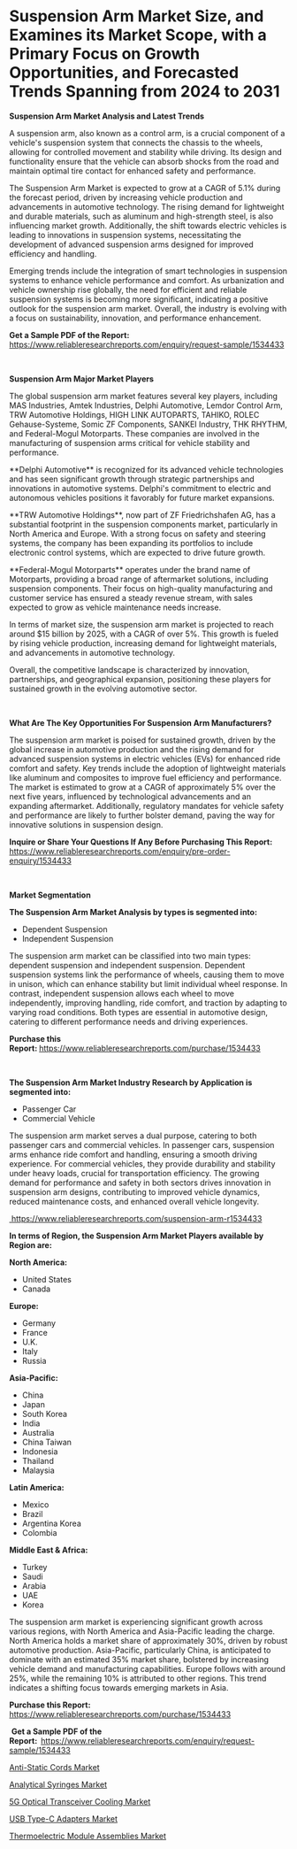 <p><h1>Suspension Arm Market Size, and Examines its Market Scope, with a Primary Focus on Growth Opportunities, and Forecasted Trends Spanning from 2024 to 2031</h1></p><p><strong>Suspension Arm Market Analysis and Latest Trends</strong></p>
<p><p>A suspension arm, also known as a control arm, is a crucial component of a vehicle's suspension system that connects the chassis to the wheels, allowing for controlled movement and stability while driving. Its design and functionality ensure that the vehicle can absorb shocks from the road and maintain optimal tire contact for enhanced safety and performance.</p><p>The Suspension Arm Market is expected to grow at a CAGR of 5.1% during the forecast period, driven by increasing vehicle production and advancements in automotive technology. The rising demand for lightweight and durable materials, such as aluminum and high-strength steel, is also influencing market growth. Additionally, the shift towards electric vehicles is leading to innovations in suspension systems, necessitating the development of advanced suspension arms designed for improved efficiency and handling.</p><p>Emerging trends include the integration of smart technologies in suspension systems to enhance vehicle performance and comfort. As urbanization and vehicle ownership rise globally, the need for efficient and reliable suspension systems is becoming more significant, indicating a positive outlook for the suspension arm market. Overall, the industry is evolving with a focus on sustainability, innovation, and performance enhancement.</p></p>
<p><strong>Get a Sample PDF of the Report:&nbsp;</strong> <a href="https://www.reliableresearchreports.com/enquiry/request-sample/1534433?utm_campaign=1611&utm_medium=2&utm_source=Github&utm_content=ia&utm_term=02112024&utm_id=suspension-arm">https://www.reliableresearchreports.com/enquiry/request-sample/1534433</a></p>
<p>&nbsp;</p>
<p><strong>Suspension Arm Major Market Players</strong></p>
<p><p>The global suspension arm market features several key players, including MAS Industries, Amtek Industries, Delphi Automotive, Lemdor Control Arm, TRW Automotive Holdings, HIGH LINK AUTOPARTS, TAHIKO, ROLEC Gehause-Systeme, Somic ZF Components, SANKEI Industry, THK RHYTHM, and Federal-Mogul Motorparts. These companies are involved in the manufacturing of suspension arms critical for vehicle stability and performance.</p><p>**Delphi Automotive** is recognized for its advanced vehicle technologies and has seen significant growth through strategic partnerships and innovations in automotive systems. Delphi's commitment to electric and autonomous vehicles positions it favorably for future market expansions.</p><p>**TRW Automotive Holdings**, now part of ZF Friedrichshafen AG, has a substantial footprint in the suspension components market, particularly in North America and Europe. With a strong focus on safety and steering systems, the company has been expanding its portfolios to include electronic control systems, which are expected to drive future growth.</p><p>**Federal-Mogul Motorparts** operates under the brand name of Motorparts, providing a broad range of aftermarket solutions, including suspension components. Their focus on high-quality manufacturing and customer service has ensured a steady revenue stream, with sales expected to grow as vehicle maintenance needs increase.</p><p>In terms of market size, the suspension arm market is projected to reach around $15 billion by 2025, with a CAGR of over 5%. This growth is fueled by rising vehicle production, increasing demand for lightweight materials, and advancements in automotive technology.</p><p>Overall, the competitive landscape is characterized by innovation, partnerships, and geographical expansion, positioning these players for sustained growth in the evolving automotive sector.</p></p>
<p>&nbsp;</p>
<p><strong>What Are The Key Opportunities For Suspension Arm Manufacturers?</strong></p>
<p><p>The suspension arm market is poised for sustained growth, driven by the global increase in automotive production and the rising demand for advanced suspension systems in electric vehicles (EVs) for enhanced ride comfort and safety. Key trends include the adoption of lightweight materials like aluminum and composites to improve fuel efficiency and performance. The market is estimated to grow at a CAGR of approximately 5% over the next five years, influenced by technological advancements and an expanding aftermarket. Additionally, regulatory mandates for vehicle safety and performance are likely to further bolster demand, paving the way for innovative solutions in suspension design.</p></p>
<p><strong>Inquire or Share Your Questions If Any Before Purchasing This Report:</strong> <a href="https://www.reliableresearchreports.com/enquiry/pre-order-enquiry/1534433?utm_campaign=1611&utm_medium=2&utm_source=Github&utm_content=ia&utm_term=02112024&utm_id=suspension-arm">https://www.reliableresearchreports.com/enquiry/pre-order-enquiry/1534433</a></p>
<p>&nbsp;</p>
<p><strong>Market Segmentation</strong></p>
<p><strong>The Suspension Arm Market Analysis by types is segmented into:</strong></p>
<p><ul><li>Dependent Suspension</li><li>Independent Suspension</li></ul></p>
<p><p>The suspension arm market can be classified into two main types: dependent suspension and independent suspension. Dependent suspension systems link the performance of wheels, causing them to move in unison, which can enhance stability but limit individual wheel response. In contrast, independent suspension allows each wheel to move independently, improving handling, ride comfort, and traction by adapting to varying road conditions. Both types are essential in automotive design, catering to different performance needs and driving experiences.</p></p>
<p><strong>Purchase this Report:&nbsp;</strong><a href="https://www.reliableresearchreports.com/purchase/1534433?utm_campaign=1611&utm_medium=2&utm_source=Github&utm_content=ia&utm_term=02112024&utm_id=suspension-arm">https://www.reliableresearchreports.com/purchase/1534433</a></p>
<p>&nbsp;</p>
<p><strong>The Suspension Arm Market Industry Research by Application is segmented into:</strong></p>
<p><ul><li>Passenger Car</li><li>Commercial Vehicle</li></ul></p>
<p><p>The suspension arm market serves a dual purpose, catering to both passenger cars and commercial vehicles. In passenger cars, suspension arms enhance ride comfort and handling, ensuring a smooth driving experience. For commercial vehicles, they provide durability and stability under heavy loads, crucial for transportation efficiency. The growing demand for performance and safety in both sectors drives innovation in suspension arm designs, contributing to improved vehicle dynamics, reduced maintenance costs, and enhanced overall vehicle longevity.</p></p>
<p><a href="https://www.reliableresearchreports.com/suspension-arm-r1534433?utm_campaign=1611&utm_medium=2&utm_source=Github&utm_content=ia&utm_term=02112024&utm_id=suspension-arm">&nbsp;https://www.reliableresearchreports.com/suspension-arm-r1534433</a></p>
<p><strong>In terms of Region, the Suspension Arm Market Players available by Region are:</strong></p>
<p>
    <p> <strong> North America: </strong>
        <ul>
            <li>United States</li>
            <li>Canada</li>
        </ul>
        </p> 
    <p> <strong> Europe: </strong>
        <ul>
            <li>Germany</li>
            <li>France</li>
            <li>U.K.</li>
            <li>Italy</li>
            <li>Russia</li>
        </ul>
        </p> 
    <p> <strong> Asia-Pacific: </strong>
        <ul>
            <li>China</li>
            <li>Japan</li>
            <li>South Korea</li>
            <li>India</li>
            <li>Australia</li>
            <li>China Taiwan</li>
            <li>Indonesia</li>
            <li>Thailand</li>
            <li>Malaysia</li>
        </ul>
        </p> 
    <p> <strong> Latin America: </strong>
        <ul>
            <li>Mexico</li>
            <li>Brazil</li>
            <li>Argentina Korea</li>
            <li>Colombia</li>
        </ul>
        </p> 
    <p> <strong> Middle East & Africa: </strong>
        <ul>
            <li>Turkey</li>
            <li>Saudi</li>
            <li>Arabia</li>
            <li>UAE</li>
            <li>Korea</li>
        </ul>
    </p>
    </p>
<p><p>The suspension arm market is experiencing significant growth across various regions, with North America and Asia-Pacific leading the charge. North America holds a market share of approximately 30%, driven by robust automotive production. Asia-Pacific, particularly China, is anticipated to dominate with an estimated 35% market share, bolstered by increasing vehicle demand and manufacturing capabilities. Europe follows with around 25%, while the remaining 10% is attributed to other regions. This trend indicates a shifting focus towards emerging markets in Asia.</p></p>
<p><strong>Purchase this Report: </strong><a href="https://www.reliableresearchreports.com/purchase/1534433?utm_campaign=1611&utm_medium=2&utm_source=Github&utm_content=ia&utm_term=02112024&utm_id=suspension-arm">https://www.reliableresearchreports.com/purchase/1534433</a></p>
<p>&nbsp;<strong>Get a Sample PDF of the Report:&nbsp;&nbsp;</strong><a href="https://www.reliableresearchreports.com/enquiry/request-sample/1534433?utm_campaign=1611&utm_medium=2&utm_source=Github&utm_content=ia&utm_term=02112024&utm_id=suspension-arm">https://www.reliableresearchreports.com/enquiry/request-sample/1534433</a></p>
<p><strong></strong></p>
<p><p><a href="https://www.linkedin.com/pulse/anti-static-cords-market-outlook-complete-industry-analysis-tooyf?utm_campaign=1611&utm_medium=2&utm_source=Github&utm_content=ia&utm_term=02112024&utm_id=suspension-arm">Anti-Static Cords Market</a></p><p><a href="https://www.linkedin.com/pulse/analytical-syringes-market-navigating-challenges-unlocking-b0c0e?utm_campaign=1611&utm_medium=2&utm_source=Github&utm_content=ia&utm_term=02112024&utm_id=suspension-arm">Analytical Syringes Market</a></p><p><a href="https://www.linkedin.com/pulse/5g-optical-transceiver-cooling-market-penetration-strategies-xwflf?utm_campaign=1611&utm_medium=2&utm_source=Github&utm_content=ia&utm_term=02112024&utm_id=suspension-arm">5G Optical Transceiver Cooling Market</a></p><p><a href="https://www.linkedin.com/pulse/disruption-innovation-usb-type-c-adapters-industry-market-analysis-gr6nf?utm_campaign=1611&utm_medium=2&utm_source=Github&utm_content=ia&utm_term=02112024&utm_id=suspension-arm">USB Type-C Adapters Market</a></p><p><a href="https://www.linkedin.com/pulse/thermoelectric-module-assemblies-market-emerging-trends-future-vqdnf?utm_campaign=1611&utm_medium=2&utm_source=Github&utm_content=ia&utm_term=02112024&utm_id=suspension-arm">Thermoelectric Module Assemblies Market</a></p></p>